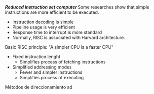 ***Reduced instruction set computer***
Some researches show that simple instructions are more efficient to be executed.
- Instruction decoding is simple
- Pipeline usage is very efficient
- Response time to interrupt is more standard
- Normally, RISC is associated with Harvard architecture.

Basic RISC principle: "A simpler CPU is a faster CPU"

- Fixed instruction lenght
	- Simplifies process of fetching instructions
- Simplified addressing modes
	- Fewer and simpler instructions
	- Simplifies process of executing


Métodos de direccionamiento
ad
